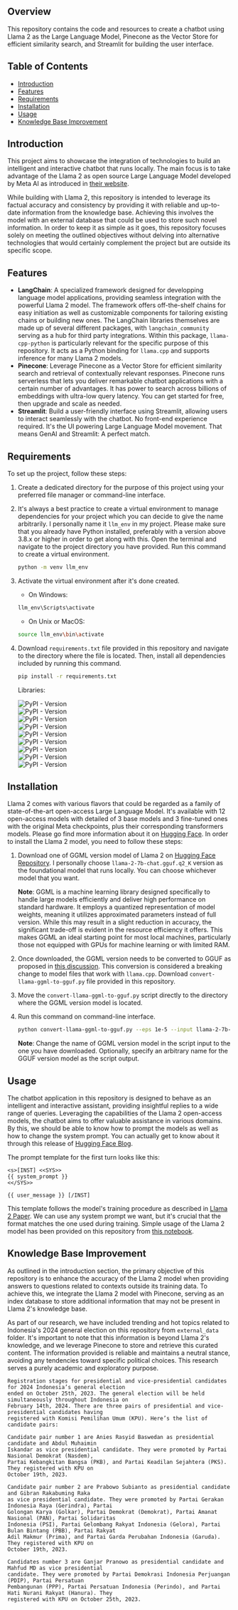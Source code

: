 ## Overview
This repository contains the code and resources to create a chatbot using Llama 2 as the Large Language Model, Pinecone as the Vector Store for efficient similarity search, and Streamlit for building the user interface.

## Table of Contents
- [Introduction](#introduction)
- [Features](#features)
- [Requirements](#requirements)
- [Installation](#installation)
- [Usage](#usage)
- [Knowledge Base Improvement](#knowledge-base-improvement)

## Introduction
This project aims to showcase the integration of technologies to build an intelligent and interactive chatbot that runs locally. The main focus is to take advantage of the Llama 2 as open source Large Language Model developed by Meta AI as introduced in [their website](https://ai.meta.com/llama/).

While building with Llama 2, this repository is intended to leverage its factual accuracy and consistency by providing it with reliable and up-to-date information from the knowledge base. Achieving this involves the model with an external database that could be used to store such novel information. In order to keep it as simple as it goes, this repository focuses solely on meeting the outlined objectives without delving into alternative technologies that would certainly complement the project but are outside its specific scope. 

## Features
- **LangChain**: A specialized framework designed for developping language model applications, providing seamless integration with the powerful Llama 2 model. The framework offers off-the-shelf chains for easy initiation as well as customizable components for tailoring existing chains or building new ones. The LangChain libraries themselves are made up of several different packages, with `langchain_community` serving as a hub for third party integrations. Within this package, `llama-cpp-python` is particularly relevant for the specific purpose of this repository. It acts as a Python binding for `llama.cpp` and supports inference for many Llama 2 models.
- **Pinecone**: Leverage Pinecone as a Vector Store for efficient similarity search and retrieval of contextually relevant responses. Pinecone runs serverless that lets you deliver remarkable chatbot applications with a certain number of advantages. It has power to search across billions of embeddings with ultra-low query latency. You can get started for free, then upgrade and scale as needed.
- **Streamlit**: Build a user-friendly interface using Streamlit, allowing users to interact seamlessly with the chatbot. No front-end experience required. It's the UI powering Large Language Model movement. That means GenAI and Streamlit: A perfect match.

## Requirements
To set up the project, follow these steps:
1. Create a dedicated directory for the purpose of this project using your preferred file manager or command-line interface.
2. It's always a best practice to create a virtual environment to manage dependencies for your project which you can decide to give the name arbitrarily. I personally name it `llm_env` in my project. Please make sure that you already have Python installed, preferably with a version above 3.8.x or higher in order to get along with this. Open the terminal and navigate to the project directory you have provided. Run this command to create a virtual environment.

    ```bash
    python -m venv llm_env 
    ```

3. Activate the virtual environment after it's done created.
    - On Windows:

    ```bash
    llm_env\Scripts\activate
    ```

    - On Unix or MacOS:

    ```bash
    source llm_env\bin\activate
    ```

4. Download `requirements.txt` file provided in this repository and navigate to the directory where the file is located. Then, install all dependencies included by running this command.

   ```bash
   pip install -r requirements.txt
   ```

   Libraries:
   
    ![PyPI - Version](https://img.shields.io/pypi/v/unstructured%20%5Ball-docs%5D?style=for-the-badge&label=unstructured%20%5Ball-docs%5D&color=%23ffffff)<br>
    ![PyPI - Version](https://img.shields.io/pypi/v/langchain?style=for-the-badge&label=langchain&color=%23ff9933)<br>
    ![PyPI - Version](https://img.shields.io/pypi/v/streamlit?style=for-the-badge&label=Streamlit&color=%236666ff)<br>
    ![PyPI - Version](https://img.shields.io/pypi/v/easygoogletranslate?style=for-the-badge&label=easygoogletranslate&color=%23ffcc00)<br>
    ![PyPI - Version](https://img.shields.io/pypi/v/pinecone-client?style=for-the-badge&label=pinecone-client&color=%2333cc33)<br>
    ![PyPI - Version](https://img.shields.io/pypi/v/python-dotenv?style=for-the-badge&label=python-dotenv&color=%23ff66cc)<br>
    ![PyPI - Version](https://img.shields.io/pypi/v/sentence-transformers?style=for-the-badge&label=sentence-transformers&color=%2333cccc)<br>
    ![PyPI - Version](https://img.shields.io/pypi/v/llama-cpp-python?style=for-the-badge&label=llama-cpp-python&color=%23ff00ff)<br>
    ![PyPI - Version](https://img.shields.io/pypi/v/gguf?style=for-the-badge&label=gguf&color=%23ffacde)<br>

## Installation
Llama 2 comes with various flavors that could be regarded as a family of state-of-the-art open-access Large Language Model. It's available with 12 open-access models with detailed of 3 base models and 3 fine-tuned ones with the original Meta checkpoints, plus their corresponding transformers models. Please go find more information about it on [Hugging Face](https://huggingface.co/meta-llama). In order to install the Llama 2 model, you need to follow these steps:
1. Download one of GGML version model of Llama 2 on [Hugging Face Repository](https://huggingface.co/localmodels/Llama-2-7B-Chat-ggml/tree/main). I personally choose `llama-2-7b-chat.gguf.q2_K` version as the foundational model that runs locally. You can choose whichever model that you want.

    **Note**: GGML is a machine learning library designed specifically to handle large models efficiently and deliver high performance on standard hardware. It employs a quantized representation of model weights, meaning it utilizes approximated parameters instead of full version. While this may result in a slight reduction in accuracy, the significant trade-off is evident in the resource efficiency it offers. This makes GGML an ideal starting point for most local machines, particularly those not equipped with GPUs for machine learning or with limited RAM.

2. Once downloaded, the GGML version needs to be converted to GGUF as proposed in [this discussion](https://github.com/abetlen/llama-cpp-python/pull/633). This conversion is considered a breaking change to model files that work with `llama.cpp`. Download `convert-llama-ggml-to-gguf.py` file provided in this repository.
3. Move the `convert-llama-ggml-to-gguf.py` script directly to the directory where the GGML version model is located.
4. Run this command on command-line interface.

   ```bash
   python convert-llama-ggml-to-gguf.py --eps 1e-5 --input llama-2-7b-chat.ggmlv3.q2_K.bin --output llama-2-7b-chat.gguf.q2_K.bin
   ```

    **Note**: Change the name of GGML version model in the script input to the one you have downloaded. Optionally, specify an arbitrary name for the GGUF version model as the script output.
 
## Usage
The chatbot application in this repository is designed to behave as an intelligent and interactive assistant, providing insightful replies to a wide range of queries. Leveraging the capabilities of the Llama 2 open-access models, the chatbot aims to offer valuable assistance in various domains. By this, we should be able to know how to prompt the models as well as how to change the system prompt. You can actually get to know about it through this release of [Hugging Face Blog](https://huggingface.co/blog/llama2#how-to-prompt-llama-2). 

The prompt template for the first turn looks like this:

```text
<s>[INST] <<SYS>>
{{ system_prompt }}
<</SYS>>

{{ user_message }} [/INST]
```

This template follows the model's training procedure as described in [Llama 2 Paper](https://huggingface.co/papers/2307.09288). We can use any system prompt we want, but it's crucial that the format matches the one used during training. Simple usage of the Llama 2 model has been provided on this repository from [this notebook](simple_usage.ipynb).

## Knowledge Base Improvement
As outlined in the introduction section, the primary objective of this repository is to enhance the accuracy of the Llama 2 model when providing answers to questions related to contexts outside its training data. To achieve this, we integrate the Llama 2 model with Pinecone, serving as an index database to store additional information that may not be present in Llama 2's knowledge base.

As part of our research, we have included trending and hot topics related to Indonesia's 2024 general election on this repository from `external_data` folder. It's important to note that this information is beyond Llama 2's knowledge, and we leverage Pinecone to store and retrieve this curated content. The information provided is reliable and maintains a neutral stance, avoiding any tendencies toward specific political choices. This research serves a purely academic and exploratory purpose.

```text
Registration stages for presidential and vice-presidential candidates for 2024 Indonesia’s general election
ended on October 25th, 2023. The general election will be held simultaneously throughout Indonesia on
February 14th, 2024. There are three pairs of presidential and vice-presidential candidates having
registered with Komisi Pemilihan Umum (KPU). Here’s the list of candidate pairs:

Candidate pair number 1 are Anies Rasyid Baswedan as presidential candidate and Abdul Muhaimin
Iskandar as vice presidential candidate. They were promoted by Partai Nasional Demokrat (Nasdem),
Partai Kebangkitan Bangsa (PKB), and Partai Keadilan Sejahtera (PKS). They registered with KPU on
October 19th, 2023.

Candidate pair number 2 are Prabowo Subianto as presidential candidate and Gibran Rakabuming Raka
as vice presidential candidate. They were promoted by Partai Gerakan Indonesia Raya (Gerindra), Partai
Golongan Karya (Golkar), Partai Demokrat (Demokrat), Partai Amanat Nasional (PAN), Partai Solidaritas 
Indonesia (PSI), Partai Gelombang Rakyat Indonesia (Gelora), Partai Bulan Bintang (PBB), Partai Rakyat
Adil Makmur (Prima), and Partai Garda Perubahan Indonesia (Garuda). They registered with KPU on
October 19th, 2023.

Candidates number 3 are Ganjar Pranowo as presidential candidate and Mahfud MD as vice presidential
candidate. They were promoted by Partai Demokrasi Indonesia Perjuangan (PDIP), Partai Persatuan
Pembangunan (PPP), Partai Persatuan Indonesia (Perindo), and Partai Hati Nurani Rakyat (Hanura). They
registered with KPU on October 25th, 2023.
```
